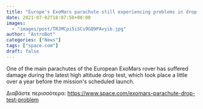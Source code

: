 ```yaml
---
title: "Europe's ExoMars parachute still experiencing problems in drop test"
date: 2021-07-02T18:07:50+00:00
images:
  - "images/post/TRJMCpi5iSCs9GQ9PAvyib.jpg"
author: "AstroBot"
categories: ["News"]
tags: ["space.com"]
draft: false
---
```


One of the main parachutes of the European ExoMars rover has suffered damage during the latest high altitude drop test, which took place a little over a year before the mission's scheduled launch. 

Διαβάστε περισσότερα: https://www.space.com/exomars-parachute-drop-test-problem
